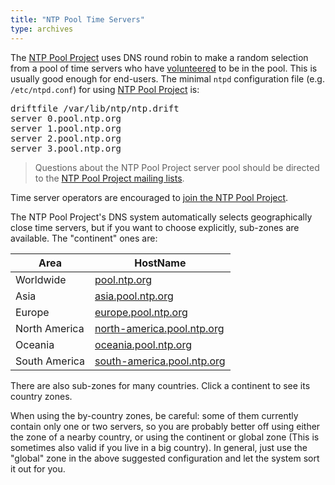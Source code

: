 ```yaml
---
title: "NTP Pool Time Servers"
type: archives
---
```


The [NTP Pool Project](https://www.ntppool.org/en/) uses DNS round robin to make a random selection from a pool of time servers who have [volunteered](https://www.ntppool.org/en/join.html) to be in the pool. This is usually good enough for end-users. The minimal `ntpd` configuration file (e.g. `/etc/ntpd.conf`) for using [NTP Pool Project](https://www.ntppool.org/en/) is:

<pre>
driftfile /var/lib/ntp/ntp.drift
server 0.pool.ntp.org
server 1.pool.ntp.org
server 2.pool.ntp.org
server 3.pool.ntp.org
</pre>

> Questions about the NTP Pool Project server pool should be directed to the [NTP Pool Project mailing lists](https://www.ntppool.org/en/mailinglists.html).

Time server operators are encouraged to [join the NTP Pool Project](https://www.ntppool.org/en/join.html).

The NTP Pool Project's DNS system automatically selects geographically close time servers, but if you want to choose explicitly, sub-zones are available. The "continent" ones are: 

| Area | HostName |
| ----- | ----- |
| Worldwide | [pool.ntp.org](https://www.ntppool.org/zone/@) |
| Asia | [asia.pool.ntp.org](https://www.ntppool.org/zone/asia) |
| Europe | [europe.pool.ntp.org](https://www.ntppool.org/zone/europe) |
| North America | [north-america.pool.ntp.org](https://www.ntppool.org/zone/north-america) |
| Oceania | [oceania.pool.ntp.org](https://www.ntppool.org/zone/oceania) |
| South America | [south-america.pool.ntp.org](https://www.ntppool.org/zone/south-america) |

 There are also sub-zones for many countries. Click a continent to see its country zones.

When using the by-country zones, be careful: some of them currently contain only one or two servers, so you are probably better off using either the zone of a nearby country, or using the continent or global zone (This is sometimes also valid if you live in a big country). In general, just use the "global" zone in the above suggested configuration and let the system sort it out for you.